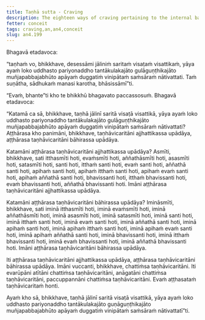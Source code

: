 ```yaml
---
title: Taṇhā sutta - Craving
description: The eighteen ways of craving pertaining to the internal bases, and the eighteen ways of craving pertaining to the external bases.
fetter: conceit
tags: craving,an,an4,conceit
slug: an4.199
---
```


Bhagavā etadavoca:

“taṇhaṁ vo, bhikkhave, desessāmi jāliniṁ saritaṁ visaṭaṁ visattikaṁ, yāya ayaṁ loko uddhasto pariyonaddho tantākulakajāto gulāguṇṭhikajāto muñjapabbajabhūto apāyaṁ duggatiṁ vinipātaṁ saṁsāraṁ nātivattati. Taṁ suṇātha, sādhukaṁ manasi karotha, bhāsissāmī”ti.

“Evaṁ, bhante”ti kho te bhikkhū bhagavato paccassosuṁ. Bhagavā etadavoca:

“Katamā ca sā, bhikkhave, taṇhā jālinī saritā visaṭā visattikā, yāya ayaṁ loko uddhasto pariyonaddho tantākulakajāto gulāguṇṭhikajāto muñjapabbajabhūto apāyaṁ duggatiṁ vinipātaṁ saṁsāraṁ nātivattati? Aṭṭhārasa kho panimāni, bhikkhave, taṇhāvicaritāni ajjhattikassa upādāya, aṭṭhārasa taṇhāvicaritāni bāhirassa upādāya.

Katamāni aṭṭhārasa taṇhāvicaritāni ajjhattikassa upādāya? Asmīti, bhikkhave, sati itthasmīti hoti, evaṁsmīti hoti, aññathāsmīti hoti, asasmīti hoti, satasmīti hoti, santi hoti, itthaṁ santi hoti, evaṁ santi hoti, aññathā santi hoti, apihaṁ santi hoti, apihaṁ itthaṁ santi hoti, apihaṁ evaṁ santi hoti, apihaṁ aññathā santi hoti, bhavissanti hoti, itthaṁ bhavissanti hoti, evaṁ bhavissanti hoti, aññathā bhavissanti hoti. Imāni aṭṭhārasa taṇhāvicaritāni ajjhattikassa upādāya.

Katamāni aṭṭhārasa taṇhāvicaritāni bāhirassa upādāya? Imināsmīti, bhikkhave, sati iminā itthasmīti hoti, iminā evaṁsmīti hoti, iminā aññathāsmīti hoti, iminā asasmīti hoti, iminā satasmīti hoti, iminā santi hoti, iminā itthaṁ santi hoti, iminā evaṁ santi hoti, iminā aññathā santi hoti, iminā apihaṁ santi hoti, iminā apihaṁ itthaṁ santi hoti, iminā apihaṁ evaṁ santi hoti, iminā apihaṁ aññathā santi hoti, iminā bhavissanti hoti, iminā itthaṁ bhavissanti hoti, iminā evaṁ bhavissanti hoti, iminā aññathā bhavissanti hoti. Imāni aṭṭhārasa taṇhāvicaritāni bāhirassa upādāya.

Iti aṭṭhārasa taṇhāvicaritāni ajjhattikassa upādāya, aṭṭhārasa taṇhāvicaritāni bāhirassa upādāya. Imāni vuccanti, bhikkhave, chattiṁsa taṇhāvicaritāni. Iti evarūpāni atītāni chattiṁsa taṇhāvicaritāni, anāgatāni chattiṁsa taṇhāvicaritāni, paccuppannāni chattiṁsa taṇhāvicaritāni. Evaṁ aṭṭhasataṁ taṇhāvicaritaṁ honti.

Ayaṁ kho sā, bhikkhave, taṇhā jālinī saritā visaṭā visattikā, yāya ayaṁ loko uddhasto pariyonaddho tantākulakajāto guṇāguṇṭhikajāto muñjapabbajabhūto apāyaṁ duggatiṁ vinipātaṁ saṁsāraṁ nātivattatī”ti.
